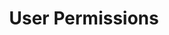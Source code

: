 ---
sidebar_position: 1
title: "User Permissions"
sidebar_label: "User Permissions"
description: "Control file and directory access in Debian systems - understand permission models, manage access rights, configure ownership structures, and implement granular security controls."
keywords:
  - "debian user permissions"
  - "file permissions"
  - "access rights"
  - "permission models"
  - "ownership control"
tags:
  - debian
  - user-permissions
  - file-permissions
  - access-rights
  - permission-control
slug: /linux/debian/security/user-permissions
---